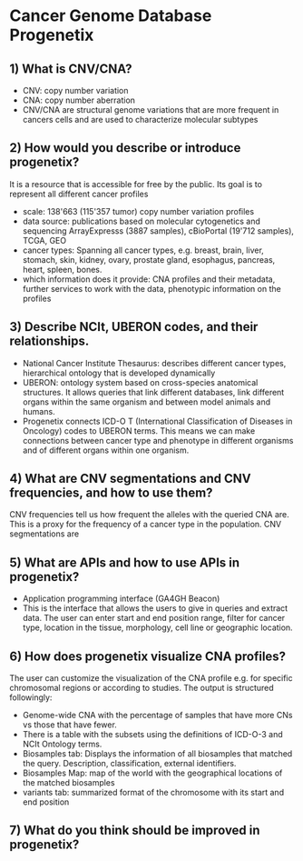 # Cancer Genome Database Progenetix
## 1) What is CNV/CNA?
 * CNV: copy number variation
 * CNA: copy number aberration
 * CNV/CNA are structural genome variations that are more frequent in cancers cells and are used to characterize molecular subtypes
 
## 2) How would you describe or introduce progenetix?
It is a resource that is accessible for free by the public. Its goal is to represent all different cancer profiles
* scale: 138'663 (115'357 tumor) copy number variation profiles
* data source: publications based on molecular cytogenetics and sequencing
ArrayExpresss (3887 samples), cBioPortal (19'712 samples), TCGA, GEO
* cancer types: Spanning all cancer types, e.g. breast, brain, liver, stomach, skin, kidney, ovary, prostate gland, esophagus, pancreas, heart, spleen, bones. 
* which information does it provide: CNA profiles and their metadata, further services to work with the data, phenotypic information on the profiles

## 3) Describe NCIt, UBERON codes, and their relationships.
* National Cancer Institute Thesaurus: describes different cancer types, hierarchical ontology that is developed dynamically
* UBERON: ontology system based on cross-species anatomical structures. It allows queries that link different databases, link different organs within the same organism and between model animals and humans. 
* Progenetix connects ICD-O T (International Classification of Diseases in Oncology) codes to UBERON terms. This means we can make connections between cancer type and phenotype in different organisms and of different organs within one organism. 

## 4) What are CNV segmentations and CNV frequencies, and how to use them?
CNV frequencies tell us how frequent the alleles with the queried CNA are. This is a proxy for the frequency of a cancer type in the population. CNV segmentations are 

## 5) What are APIs and how to use APIs in progenetix?
* Application programming interface (GA4GH Beacon)
* This is the interface that allows the users to give in queries and extract data. The user can enter start and end position range, filter for cancer type, location in the tissue, morphology, cell line or geographic location. 

## 6) How does progenetix visualize CNA profiles?
The user can customize the visualization of the CNA profile e.g. for specific chromosomal regions or according to studies.
The output is structured followingly:
* Genome-wide CNA with the percentage of samples that have more CNs vs those that have fewer.
* There is a table with the subsets using the definitions of ICD-O-3 and NCIt Ontology terms. 
* Biosamples tab: Displays the information of all biosamples that matched the query. Description, classification, external identifiers. 
* Biosamples Map: map of the world with the geographical locations of the matched biosamples
* variants tab: summarized format of the chromosome with its start and end position

## 7) What do you think should be improved in progenetix?
